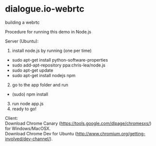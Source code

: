 dialogue.io-webrtc
==================

building a webrtc

Procedure for running this demo in Node.js


Server (Ubuntu):

1. install node.js by running (one per time)  
* sudo apt-get install python-software-properties
* sudo add-apt-repository ppa:chris-lea/node.js
* sudo apt-get update
* sudo apt-get install nodejs npm  
2. go to the app folder and run  
* (sudo) npm install  
3. run node app.js  
4. ready to go!  

Client:  
Download Chrome Canary (https://tools.google.com/dlpage/chromesxs/) for Windows/MacOSX.  
Download Chrome Dev for Ubuntu (http://www.chromium.org/getting-involved/dev-channel/).  
